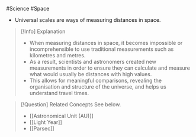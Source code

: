 #Science #Space 
- Universal scales are ways of measuring distances in space.

> [!Info] Explanation
> - When measuring distances in space, it becomes impossible or incomprehensible to use traditional measurements such as kilometres and metres.
> - As a result, scientists and astronomers created new measurements in order to ensure they can calculate and measure what would usually be distances with high values.
> - This allows for meaningful comparisons, revealing the organisation and structure of the universe, and helps us understand travel times.

> [!Question] Related Concepts
> See below.
> - [[Astronomical Unit (AU)]]
> - [[Light Year]]
> - [[Parsec]]
